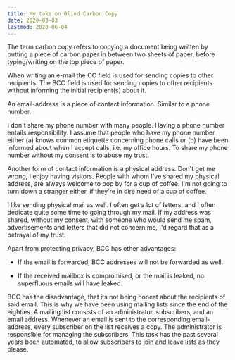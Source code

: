 ```yaml
---
title: My take on Blind Carbon Copy
date: 2020-03-03
lastmod: 2020-06-04
---
```


The term carbon copy refers to copying a document being written by putting a
piece of carbon paper in between two sheets of paper, before typing/writing on
the top piece of paper.

When writing an e-mail the CC field is used for sending copies to other
recipients. The BCC field is used for sending copies to other recipients without
informing the initial recipient(s) about it.

An email-address is a piece of contact information. Similar to a phone number.

I don't share my phone number with many people. Having a phone number entails
responsibility. I assume that people who have my phone number either (a) knows
common etiquette concerning phone calls or (b) have been informed about when I
accept calls, i.e. my office hours. To share my phone number without my consent
is to abuse my trust.

Another form of contact information is a physical address. Don't get me wrong, I
enjoy having visitors. People with whom I've shared my physical address, are
always welcome to pop by for a cup of coffee. I'm not going to turn down a
stranger either, if they're in dire need of a cup of coffee.

I like sending physical mail as well. I often get a lot of letters, and I often
dedicate quite some time to going through my mail. If my address was shared,
without my consent, with someone who would send me spam, advertisements and
letters that did not concern me, I'd regard that as a betrayal of my trust.

Apart from protecting privacy, BCC has other advantages:

- If the email is forwarded, BCC addresses will not be
  forwarded as well.

- If the received mailbox is compromised, or the mail is
  leaked, no superfluous emails will have leaked.

BCC has the disadvantage, that its not being honest about the recipients
of said email. This is why we have been using mailing lists since the
end of the eighties. A mailing list consists of an administrator,
subscribers, and an email address. Whenever an email is sent to the
corresponding email-address, every subscriber on the list receives a
copy. The administrator is responsible for managing the subscribers.
This task has the past several years been automated, to allow
subscribers to join and leave lists as they please.
